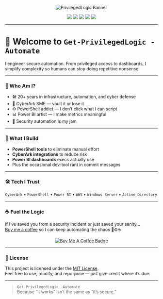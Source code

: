<p align="center">
  <img src="https://raw.githubusercontent.com/LogsAndSarcasm/Get-PrivilegedLogic/main/privilegedlogic_banner.png" alt="PrivilegedLogic Banner" />
</p>

<p align="center">
  <img src="https://img.shields.io/badge/CyberArk-Expert-blue?style=flat-square&logo=cyberark&logoColor=white" />
  <img src="https://img.shields.io/badge/PowerShell-Automation-5391FE?style=flat-square&logo=powershell&logoColor=white" />
  <img src="https://img.shields.io/badge/Power_BI-Dashboards-F2C811?style=flat-square&logo=powerbi&logoColor=black" />
  <img src="https://img.shields.io/badge/Azure-Enthusiast-0078D4?style=flat-square&logo=microsoftazure&logoColor=white" />
  <img src="https://img.shields.io/badge/Windows_Server-20+_Years-0078D6?style=flat-square&logo=windows&logoColor=white" />
</p>

---

# 👋 Welcome to `Get-PrivilegedLogic -Automate`

I engineer secure automation. From privileged access to dashboards, I simplify complexity so humans can stop doing repetitive nonsense.

---

### 🧠 Who Am I?
- 🛠 20+ years in infrastructure, automation, and cyber defense  
- 🔐 CyberArk SME — vault it or lose it  
- ⚙️ PowerShell addict — I don’t click what I can script  
- 📊 Power BI artist — I make metrics meaningful  
- 🤖 Security automation is my jam  

---

### 🔧 What I Build
- **PowerShell tools** to eliminate manual effort  
- **CyberArk integrations** to reduce risk  
- **Power BI dashboards** execs actually use  
- Plus the occasional dev-tool rant in commit messages  

---

### 🛠 Tech I Trust
`CyberArk` • `PowerShell` • `Power BI` • `AWS` • `Windows Server` • `Active Directory`

---

### ☕ Fuel the Logic

If I’ve saved you from a security incident or just saved your sanity...  
[Buy me a coffee](https://www.buymeacoffee.com/LogsAndSarcasm) so I can keep automating the chaos 🔐⚙️☕

<p align="center">
  <a href="https://www.buymeacoffee.com/LogsAndSarcasm" target="_blank">
    <img src="https://img.shields.io/badge/Buy_Me_A_Coffee-support_this_repo-FFDD00?style=for-the-badge&logo=buy-me-a-coffee&logoColor=black" alt="Buy Me A Coffee Badge" />
  </a>
</p>

---

### 📄 License

This project is licensed under the [MIT License](LICENSE).  
Feel free to use, modify, and repurpose — just give credit where it’s due.

---

> `Get-PrivilegedLogic -Automate`  
> Because “it works” isn’t the same as “it’s secure.”
